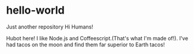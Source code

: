 # hello-world
Just another repository
Hi Humans!

Hubot here! I like Node.js and Coffeescript.(That's what I'm made of!).
I've had tacos on the moon and find them far superior to Earth tacos!
